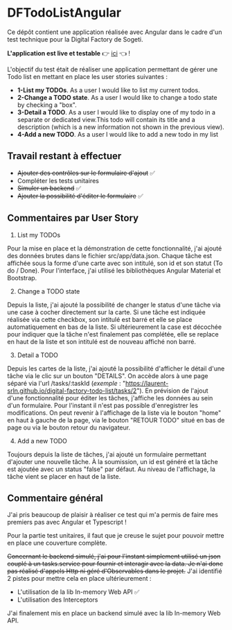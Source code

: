 # DFTodoListAngular

Ce dépôt contient une application réalisée avec Angular dans le cadre d'un test technique pour la Digital Factory de Sogeti.

**L'application est live et testable** :point_right: [ici](https://laurent-srln.github.io/digital-factory-todo-list/) :point_left: !

L'objectif du test était de réaliser une application permettant de gérer une Todo list en mettant en place les user stories suivantes :


- **1-List my TODOs**. As a user I would like to list my current todos.
- **2-Change a TODO state**. As a user I would like to change a todo state by checking a "box".
- **3-Detail a TODO**. As a user I would like to display one of my todo in a separate or dedicated view.This todo will contain its title and a description (which is a new information not shown in the previous view).
- **4-Add a new TODO**. As a user I would like to add a new todo in my list


## Travail restant à effectuer

- ~~Ajouter des contrôles sur le formulaire d'ajout~~ :white_check_mark:
- Compléter les tests unitaires
- ~~Simuler un backend~~ :white_check_mark:
- ~~Ajouter la possibilité d'éditer le formulaire~~ :white_check_mark:

## Commentaires par User Story

1. List my TODOs

Pour la mise en place et la démonstration de cette fonctionnalité, j'ai ajouté des données brutes dans le fichier src/app/data.json.
Chaque tâche est affichée sous la forme d'une carte avec son intitulé, son id et son statut (To do / Done).
Pour l'interface, j'ai utilisé les bibliothèques Angular Material et Bootstrap.

2. Change a TODO state

Depuis la liste, j'ai ajouté la possibilité de changer le status d'une tâche via une case à cocher directement sur la carte. Si une tâche est indiquée réalisée via cette checkbox, son intitulé est barré et elle se place automatiquement en bas de la liste.
Si ultérieurement la case est décochée pour indiquer que la tâche n'est finalement pas complétée, elle se replace en haut de la liste et son intitulé est de nouveau affiché non barré.

3. Detail a TODO

Depuis les cartes de la liste, j'ai ajouté la possibilité d'afficher le détail d'une tâche via le clic sur un bouton "DETAILS".
On accède alors à une page séparé via l'url /tasks/:taskId (*exemple* : "https://laurent-srln.github.io/digital-factory-todo-list/tasks/2").
En prévision de l'ajout d'une fonctionnalité pour éditer les tâches, j'affiche les données au sein d'un formulaire. Pour l'instant il n'est pas possible d'enregistrer les modifications.
On peut revenir à l'affichage de la liste via le bouton "home" en haut à gauche de la page, via le bouton "RETOUR TODO" situé en bas de page ou via le bouton retour du navigateur.

4. Add a new TODO

Toujours depuis la liste de tâches, j'ai ajouté un formulaire permettant d'ajouter une nouvelle tâche.
À la soumission, un id est généré et la tâche est ajoutée avec un status "false" par défaut.
Au niveau de l'affichage, la tâche vient se placer en haut de la liste.

## Commentaire général

J'ai pris beaucoup de plaisir à réaliser ce test qui m'a permis de faire mes premiers pas avec Angular et Typescript !

Pour la partie test unitaires, il faut que je creuse le sujet pour pouvoir mettre en place une couverture complète.

~~Concernant le backend simulé, j'ai pour l'instant simplement utilisé un json couplé à un tasks.service pour fournir et interagir avec la data. Je n'ai donc pas réalisé d'appels Http ni géré d'Observables dans le projet.~~
J'ai identifié 2 pistes pour mettre cela en place ultérieurement :
- L'utilisation de la lib In-memory Web API :white_check_mark:
- L'utilisation des Interceptors

J'ai finalement mis en place un backend simulé avec la lib In-memory Web API.
